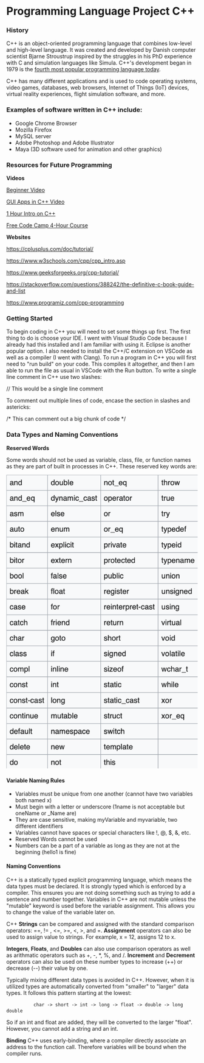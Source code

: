 # Programming Language Project C++

 ### History
 C++ is an object-oriented programming language that combines low-level and high-level language.
 It was created and developed by Danish computer scientist Bjarne Stroustrup inspired by the
 struggles in his PhD experience with C and simulation languages like Simula. C++'s development
 began in 1979 is the [fourth most popular programming language today](https://www.tiobe.com/tiobe-index/).
 
 C++ has many different applications and is used to code operating systems, video games, databases,
 web browsers, Internet of Things (IoT) devices, virtual reality experiences, flight simulation
 software, and more.
 
 
 
 ### Examples of software written in C++ include:
 
 - Google Chrome Browser
 - Mozilla Firefox
 - MySQL server 
 - Adobe Photoshop and Adobe Illustrator
 - Maya (3D software used for animation and other graphics)




### Resources for Future Programming


**Videos**

 [Beginner Video](https://www.google.com/url?sa=t&rct=j&q=&esrc=s&source=web&cd=&cad=rja&uact=8&ved=2ahUKEwirkbbYjZP6AhVNjIkEHQ4yAaQQwqsBegQICBAB&url=https%3A%2F%2Fwww.youtube.com%2Fwatch%3Fv%3DMcojvctVsUs&usg=AOvVaw3KT81R3m7JUGuRSPkNg3Io)
 
 [GUI Apps in C++ Video](https://www.youtube.com/watch?v=FxQTXyR4mjs)
 
 [1 Hour Intro on C++](https://www.youtube.com/watch?v=ZzaPdXTrSb8)
 
 [Free Code Camp 4-Hour Course](https://youtu.be/vLnPwxZdW4Y)
 
 
 
 **Websites**
 
 https://cplusplus.com/doc/tutorial/
 
 https://www.w3schools.com/cpp/cpp_intro.asp
 
 https://www.geeksforgeeks.org/cpp-tutorial/
 
 https://stackoverflow.com/questions/388242/the-definitive-c-book-guide-and-list
 
 https://www.programiz.com/cpp-programming
 




 ### Getting Started
 
 To begin coding in C++ you will need to set some things up first. The first thing to do is
 choose your IDE. I went with Visual Studio Code because I already had this installed and
 I am familiar with using it. Eclipse is another popular option. I also needed to install
 the C++/C extension on VSCode as well as a compiler (I went with Clang). To run a program
 in C++ you will first need to "run build" on your code. This compiles it altogether, and
 then I am able to run the file as usual in VSCode with the Run button. To write a single
 line comment in C++ use two slashes:
 
 // This would be a single line comment
 
 To comment out multiple lines of code, encase the section in slashes and astericks:
 
 /* This can comment out a big chunk of code */
 
 
 
 ### Data Types and Naming Conventions
 
 **Reserved Words**
 
 Some words should not be used as variable, class, file, or function names as they are
 part of built in processes in C++. These reserved key words are: 
 
 ![Reserved Words Table](Images/ReservedKeywords.png)
 
 #### Variable Naming Rules
 
 - Variables must be unique from one another (cannot have two variables both named x)
 - Must begin with a letter or underscore (1name is not acceptable but oneName or _Name are)
 - They are case sensitive, making myVariable and myvariable, two different identifiers
 - Variables cannot have spaces or special characters like !, @, $, &, etc.
 - Reserved Words cannot be used
 - Numbers can be a part of a variable as long as they are not at the beginning (hello1 is fine)


 #### Naming Conventions
 
 C++ is a statically typed explicit programming language, which means the data types must be declared. It is strongly typed
 which is enforced by a compiler. This ensures you are not doing something such as trying to add a sentence
 and number together. Variables in C++ are not mutable unless the "mutable" keyword is used before the variable 
 assignment. This allows you to change the value of the variable later on.
 
 C++ **Strings** can be compared and assigned with the standard comparison operators: ==, != , <=, >=, <, >, and =.
 **Assignment** operators can also be used to assign value to strings. For example, x = 12, assigns 12 to x.
 
 **Integers**, **Floats**, and **Doubles** can also use comparison operators as well as arithmatic operators such
 as +, -, *, %, and /. **Increment** and **Decrement** operators can also be used on these number types to increase
 (++) or decrease (--) their value by one.

Typically mixing different data types is avoided in C++. However, when it is utilized types are automatically converted
from "smaller" to "larger" data types. It follows this pattern starting at the lowest:

              char -> short -> int -> long -> float -> double -> long double

So if an int and float are added, they will be converted to the larger "float". However, you cannot add a string and an int.

**Binding**
C++ uses early-binding, where a compiler directly associate an address to the function call. Therefore variables will be bound
when the compiler runs.
 
 
